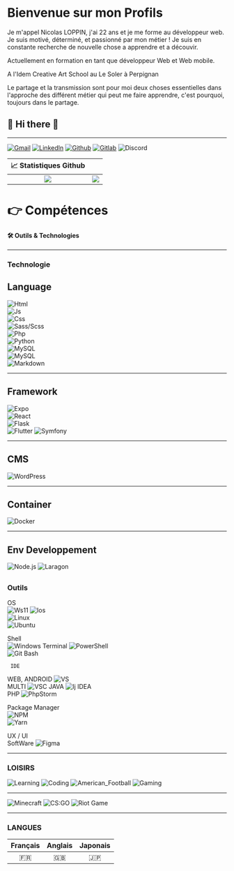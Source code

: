# Bienvenue sur mon Profils

Je m'appel Nicolas LOPPIN, j'ai 22 ans et je me forme au développeur web.
Je suis motivé, déterminé, et passionné par mon métier !
Je suis en constante recherche de nouvelle chose a apprendre et a découvir.

Actuellement en formation en tant que développeur Web et Web mobile.

A l'Idem Creative Art School au Le Soler à Perpignan

Le partage et la transmission sont pour moi deux choses essentielles dans l'approche des différent métier qui peut me faire apprendre, c'est pourquoi, toujours dans le partage.

<h2> 👋 Hi there 👋 </h2>

---

[![Gmail](https://img.shields.io/badge/Gmail-informational?style=for-the-badge&logo=gmail&logoColor=white&color=EA4335 "Mail professionnelle")](mailto:loppin.n66@gmail.com)
[![LinkedIn](https://img.shields.io/badge/LinkedIn-informational?style=for-the-badge&logo=linkedin&logoColor=white&color=0a66c2 "Nicolas LOPPIN")](https://www.linkedin.com/in/nicolasloppin/)
[![Github](https://img.shields.io/badge/Github-informational?style=for-the-badge&logo=github&logoColor=white&color=181717 "NicolasLoppin66")](https://github.com/NicolasLoppin66)
[![Gitlab](https://img.shields.io/badge/GitLab-informational?style=for-the-badge&logo=gitlab&logoColor=white&color=FC6D26 "NicolasLoppin66")](https://gitlab.com/NicolasL66)
![Discord](https://img.shields.io/badge/Discord-informational?style=for-the-badge&logo=discord&logoColor=white&color=5865f2 "TrinoxGFX#9081")

|                                                 📈 Statistiques Github                                                  |                                                                                                                                                      |
| :---------------------------------------------------------------------------------------------------------------------: | :--------------------------------------------------------------------------------------------------------------------------------------------------: |
| ![](https://github-readme-stats.vercel.app/api?username=NicolasLoppin66&show_icons=true&theme=react&count_private=true) | ![](https://github-readme-stats.vercel.app/api/top-langs/?username=NicolasLoppin66&layout=compact&theme=react&hide_langs_below=8&count_private=true) |

  <h1>👉 Compétences</h1>

#### 🛠 Outils & Technologies

---

### Technologie

## Language

![Html](https://img.shields.io/badge/Code-HTML_5-informational?style=flat&logo=html5&logoColor=E34F26&color=E34F26)  
![Js](https://img.shields.io/badge/Code-Javascript-informational?style=flat&logo=javascript&logoColor=F7DF1E&color=F7DF1E)  
![Css](https://img.shields.io/badge/Code-CSS_3-informational?style=flat&logo=css3&logoColor=1572B6&color=1572B6)  
![Sass/Scss](https://img.shields.io/badge/Code-SASS/SCSS-informational?style=flat&logo=sass&logoColor=bc2b80&color=bc2b80)  
![Php](https://img.shields.io/badge/Code-PHP-informational?style=flat&logo=php&logoColor=2151A1&color=2151A1)  
![Python](https://img.shields.io/badge/Code-Python-informational?style=flat&logo=python&logoColor=3776ab&color=3776ab)  
![MySQL](https://img.shields.io/badge/Code-MySQL-informational?style=flat&logo=mysql&logoColor=4479A1&color=4479A1)  
![MySQL](https://img.shields.io/badge/Code-MongoDB-informational?style=flat&logo=mongodb&logoColor=47A248&color=47A248)  
![Markdown](https://img.shields.io/badge/Code-Markdown-informational?style=flat&logo=markdown&logoColor=000000&color=000000)

---

## Framework

![Expo](https://img.shields.io/badge/Framework-Expo-informational?style=flat&logo=expo&logoColor=000020&color=000020)  
![React](https://img.shields.io/badge/Framework-React-informational?style=flat&logo=react&logoColor=61DAFB&color=61DAFB)  
![Flask](https://img.shields.io/badge/Framework-Flask-informational?style=flat&logo=flask&logoColor=000000&color=000000)  
![Flutter](https://img.shields.io/badge/Framework-Flutter-informational?style=flat&logo=flutter&logoColor=02569b&color=02569b)
![Symfony](https://img.shields.io/badge/Framework-Symfony-informational?style=flat&logo=symfony&logoColor=000000&color=000000)

---

## CMS

![WordPress](https://img.shields.io/badge/CMS-WordPress-informational?style=flat&logo=wordpress&logoColor=21759B&color=21759B)

---

## Container

![Docker](https://img.shields.io/badge/Container-Docker-informational?style=flat&logo=docker&logoColor=2496ED&color=2496ED)

---

## Env Developpement

![Node.js](https://img.shields.io/badge/Env_Dev-Node.js-informational?style=flat&logo=node.js&logoColor=339933&color=339933)
![Laragon](https://img.shields.io/badge/Env_Dev-Laragon-informational?style=flat&logo=laragon&logoColor=0E83CD&color=0E83CD)

## </details>

### Outils

OS  
![Ws11](https://img.shields.io/badge/OS-Window_11-informational?style=flat&logo=windows&logoColor=0078D6&color=0078D6)
![Ios](https://img.shields.io/badge/OS-Android-informational?style=flat&logo=android&logoColor=3ddc84&color=3ddc84)  
![Linux](https://img.shields.io/badge/OS-Linux-informational?style=flat&logo=linux&logoColor=FCC624&color=FCC624)  
![Ubuntu](https://img.shields.io/badge/OS-Ubuntu-informational?style=flat&logo=ubuntu&logoColor=E95420&color=E95420)

Shell  
![Windows Terminal](https://img.shields.io/badge/Shell-Windows_Terminal-informational?style=flat&logo=windowsterminal&logoColor=313131&color=313131)
![PowerShell](https://img.shields.io/badge/Shell-PowerShell-informational?style=flat&logo=powershell&logoColor=5391fe&color=5391fe)  
![Git Bash](https://img.shields.io/badge/Shell-Git_Bash-informational?style=flat&logo=git&logoColor=f05032&color=f05032)

     IDE

WEB, ANDROID ![VS](https://img.shields.io/badge/IDE-Visual_Studio-informational?style=flat&logo=visualstudio&logoColor=5C2D91&color=5C2D91)  
MULTI ![VSC](https://img.shields.io/badge/IDE-Visual_Studio_Code-informational?style=flat&logo=visualstudiocode&logoColor=007acc&color=007acc)
JAVA ![Ij IDEA](https://img.shields.io/badge/IDE-IntelliJ_IDEA-informational?style=flat&logo=intellijidea&logoColor=000000&color=000000)  
PHP ![PhpStorm](https://img.shields.io/badge/IDE-PhpStorm-informational?style=flat&logo=phpstorm&logoColor=000000&color=000000)

Package Manager  
![NPM](https://img.shields.io/badge/Package_Manager-Npm-informational?style=flat&logo=npm&logoColor=cb3837&color=cb3837)  
![Yarn](https://img.shields.io/badge/Package_Manager-Yarn-informational?style=flat&logo=yarn&logoColor=2C8EBB&color=2C8EBB)

UX / UI  
SoftWare ![Figma](https://img.shields.io/badge/UX/UI-Figma-informational?style=flat&logo=figma&logoColor=F24E1E&color=F24E1E)

---

### LOISIRS

![Learning](https://img.shields.io/badge/Passion-Learning-informational?style=for-the-badge&logo=learning&logoColor=000000&color=ff0000)
![Coding](https://img.shields.io/badge/Passion-Coding-informational?style=for-the-badge&logo=coding&logoColor=000000&color=ff7f00)
![American_Football](https://img.shields.io/badge/Passion-American_Football-informational?style=for-the-badge&logo=american_football&logoColor=000000&color=FFFF00)
![Gaming](https://img.shields.io/badge/Passion-Gaming-informational?style=for-the-badge&logo=gaming&logoColor=000000&color=00ff00)

---

![Minecraft](https://img.shields.io/badge/Game-Minecraft-informational?style=for-the-badge&logo=minecraft&logoColor=62b47a&color=62b47a)
![CS:GO](https://img.shields.io/badge/Game-Counter_Strike-informational?style=for-the-badge&logo=counter-strike&logoColor=000000&color=000000)
![Riot Game](https://img.shields.io/badge/Game-Riot_Games-informational?style=for-the-badge&logo=riot-games&logoColor=D32936&color=D32936)

---

### LANGUES

| Français | Anglais | Japonais |
| :------: | :-----: | :------: |
|    🇫🇷    |   🇬🇧    |    🇯🇵    |

</details>
